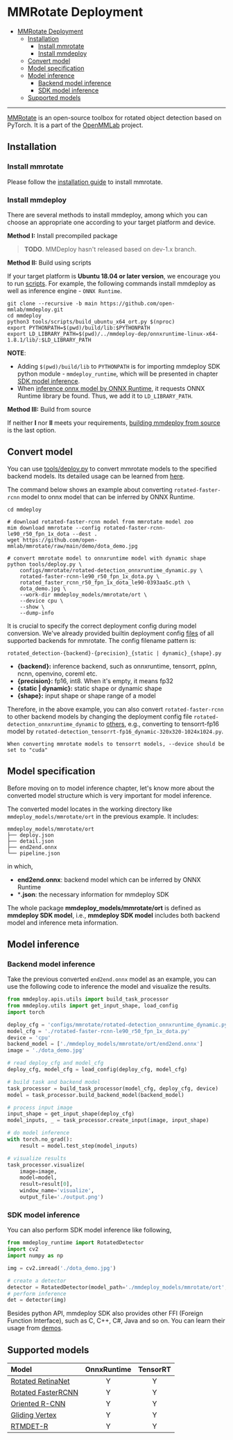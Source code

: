 # MMRotate Deployment

- [MMRotate Deployment](#mmrotate-deployment)
  - [Installation](#installation)
    - [Install mmrotate](#install-mmrotate)
    - [Install mmdeploy](#install-mmdeploy)
  - [Convert model](#convert-model)
  - [Model specification](#model-specification)
  - [Model inference](#model-inference)
    - [Backend model inference](#backend-model-inference)
    - [SDK model inference](#sdk-model-inference)
  - [Supported models](#supported-models)

______________________________________________________________________

[MMRotate](https://github.com/open-mmlab/mmrotate) is an open-source toolbox for rotated object detection based on PyTorch. It is a part of the [OpenMMLab](https://openmmlab.com/) project.

## Installation

### Install mmrotate

Please follow the [installation guide](https://mmrotate.readthedocs.io/en/1.x/get_started.html) to install mmrotate.

### Install mmdeploy

There are several methods to install mmdeploy, among which you can choose an appropriate one according to your target platform and device.

**Method I:** Install precompiled package

> **TODO**. MMDeploy hasn't released based on dev-1.x branch.

**Method II:** Build using scripts

If your target platform is **Ubuntu 18.04 or later version**, we encourage you to run
[scripts](../01-how-to-build/build_from_script.md). For example, the following commands install mmdeploy as well as inference engine - `ONNX Runtime`.

```shell
git clone --recursive -b main https://github.com/open-mmlab/mmdeploy.git
cd mmdeploy
python3 tools/scripts/build_ubuntu_x64_ort.py $(nproc)
export PYTHONPATH=$(pwd)/build/lib:$PYTHONPATH
export LD_LIBRARY_PATH=$(pwd)/../mmdeploy-dep/onnxruntime-linux-x64-1.8.1/lib/:$LD_LIBRARY_PATH
```

**NOTE**:

- Adding `$(pwd)/build/lib` to `PYTHONPATH` is for importing mmdeploy SDK python module - `mmdeploy_runtime`, which will be presented in chapter [SDK model inference](#sdk-model-inference).
- When [inference onnx model by ONNX Runtime](#backend-model-inference), it requests ONNX Runtime library be found. Thus, we add it to `LD_LIBRARY_PATH`.

**Method III:** Build from source

If neither **I** nor **II** meets your requirements, [building mmdeploy from source](../01-how-to-build/build_from_source.md) is the last option.

## Convert model

You can use [tools/deploy.py](https://github.com/open-mmlab/mmdeploy/blob/main/tools/deploy.py) to convert mmrotate models to the specified backend models. Its detailed usage can be learned from [here](https://github.com/open-mmlab/mmdeploy/blob/main/docs/en/02-how-to-run/convert_model.md#usage).

The command below shows an example about converting `rotated-faster-rcnn` model to onnx model that can be inferred by ONNX Runtime.

```shell
cd mmdeploy

# download rotated-faster-rcnn model from mmrotate model zoo
mim download mmrotate --config rotated-faster-rcnn-le90_r50_fpn_1x_dota --dest .
wget https://github.com/open-mmlab/mmrotate/raw/main/demo/dota_demo.jpg

# convert mmrotate model to onnxruntime model with dynamic shape
python tools/deploy.py \
    configs/mmrotate/rotated-detection_onnxruntime_dynamic.py \
    rotated-faster-rcnn-le90_r50_fpn_1x_dota.py \
    rotated_faster_rcnn_r50_fpn_1x_dota_le90-0393aa5c.pth \
    dota_demo.jpg \
    --work-dir mmdeploy_models/mmrotate/ort \
    --device cpu \
    --show \
    --dump-info
```

It is crucial to specify the correct deployment config during model conversion. We've already provided builtin deployment config [files](https://github.com/open-mmlab/mmdeploy/tree/main/configs/mmrotate) of all supported backends for mmrotate. The config filename pattern is:

```
rotated_detection-{backend}-{precision}_{static | dynamic}_{shape}.py
```

- **{backend}:** inference backend, such as onnxruntime, tensorrt, pplnn, ncnn, openvino, coreml etc.
- **{precision}:** fp16, int8. When it's empty, it means fp32
- **{static | dynamic}:** static shape or dynamic shape
- **{shape}:** input shape or shape range of a model

Therefore, in the above example, you can also convert `rotated-faster-rcnn` to other backend models by changing the deployment config file `rotated-detection_onnxruntime_dynamic` to [others](https://github.com/open-mmlab/mmdeploy/tree/main/configs/mmrotate), e.g., converting to tensorrt-fp16 model by `rotated-detection_tensorrt-fp16_dynamic-320x320-1024x1024.py`.

```{tip}
When converting mmrotate models to tensorrt models, --device should be set to "cuda"
```

## Model specification

Before moving on to model inference chapter, let's know more about the converted model structure which is very important for model inference.

The converted model locates in the working directory like `mmdeploy_models/mmrotate/ort` in the previous example. It includes:

```
mmdeploy_models/mmrotate/ort
├── deploy.json
├── detail.json
├── end2end.onnx
└── pipeline.json
```

in which,

- **end2end.onnx**: backend model which can be inferred by ONNX Runtime
- \***.json**: the necessary information for mmdeploy SDK

The whole package **mmdeploy_models/mmrotate/ort** is defined as **mmdeploy SDK model**, i.e., **mmdeploy SDK model** includes both backend model and inference meta information.

## Model inference

### Backend model inference

Take the previous converted `end2end.onnx` model as an example, you can use the following code to inference the model and visualize the results.

```python
from mmdeploy.apis.utils import build_task_processor
from mmdeploy.utils import get_input_shape, load_config
import torch

deploy_cfg = 'configs/mmrotate/rotated-detection_onnxruntime_dynamic.py'
model_cfg = './rotated-faster-rcnn-le90_r50_fpn_1x_dota.py'
device = 'cpu'
backend_model = ['./mmdeploy_models/mmrotate/ort/end2end.onnx']
image = './dota_demo.jpg'

# read deploy_cfg and model_cfg
deploy_cfg, model_cfg = load_config(deploy_cfg, model_cfg)

# build task and backend model
task_processor = build_task_processor(model_cfg, deploy_cfg, device)
model = task_processor.build_backend_model(backend_model)

# process input image
input_shape = get_input_shape(deploy_cfg)
model_inputs, _ = task_processor.create_input(image, input_shape)

# do model inference
with torch.no_grad():
    result = model.test_step(model_inputs)

# visualize results
task_processor.visualize(
    image=image,
    model=model,
    result=result[0],
    window_name='visualize',
    output_file='./output.png')
```

### SDK model inference

You can also perform SDK model inference like following,

```python
from mmdeploy_runtime import RotatedDetector
import cv2
import numpy as np

img = cv2.imread('./dota_demo.jpg')

# create a detector
detector = RotatedDetector(model_path='./mmdeploy_models/mmrotate/ort', device_name='cpu', device_id=0)
# perform inference
det = detector(img)
```

Besides python API, mmdeploy SDK also provides other FFI (Foreign Function Interface), such as C, C++, C#, Java and so on. You can learn their usage from [demos](https://github.com/open-mmlab/mmdeploy/tree/main/demo).

## Supported models

| Model                                                                                             | OnnxRuntime | TensorRT |
| :------------------------------------------------------------------------------------------------ | :---------: | :------: |
| [Rotated RetinaNet](https://github.com/open-mmlab/mmrotate/blob/1.x/configs/rotated_retinanet)    |      Y      |    Y     |
| [Rotated FasterRCNN](https://github.com/open-mmlab/mmrotate/blob/1.x/configs/rotated_faster_rcnn) |      Y      |    Y     |
| [Oriented R-CNN](https://github.com/open-mmlab/mmrotate/blob/1.x/configs/oriented_rcnn)           |      Y      |    Y     |
| [Gliding Vertex](https://github.com/open-mmlab/mmrotate/blob/1.x/configs/gliding_vertex)          |      Y      |    Y     |
| [RTMDET-R](https://github.com/open-mmlab/mmrotate/blob/dev-1.x/configs/rotated_rtmdet)            |      Y      |    Y     |
